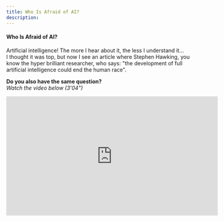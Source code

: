 ```yaml
---
title: Who Is Afraid of AI?
description:
---
```


#### Who Is Afraid of AI?

Artificial intelligence! The more I hear about it, the less I understand it...  
I thought it was top, but now I see an article where Stephen Hawking, you know the hyper brilliant researcher, who says: "the development of full artificial intelligence could end the human race".

**Do you also have the same question?**  
_Watch the video below (3'04")_

<iframe width="560" height="315" src="https://www.youtube.com/embed/JGl1NwywfJ0?rel=0" title="YouTube video player" frameborder="0" allow="accelerometer; autoplay; clipboard-write; encrypted-media; gyroscope; picture-in-picture" allowfullscreen></iframe>
